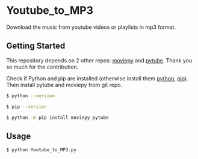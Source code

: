 # Youtube_to_MP3 

Download the music from youtube videos or playlists in mp3 format.

## Getting Started
This repository depends on 2 other repos: [moviepy](https://github.com/Zulko/moviepy) and [pytube](https://github.com/pytube/pytube).
Thank you so much for the contribution.

Check if Python and pip are installed (otherwise install them [python](https://www.python.org/downloads/), [pip](https://pip.pypa.io/en/stable/getting-started/)). Then install pytube and moviepy from git repo.
```sh
$ python --version

$ pip --version

$ python -m pip install moviepy pytube

```


## Usage
```sh
$ python Youtube_to_MP3.py
```

